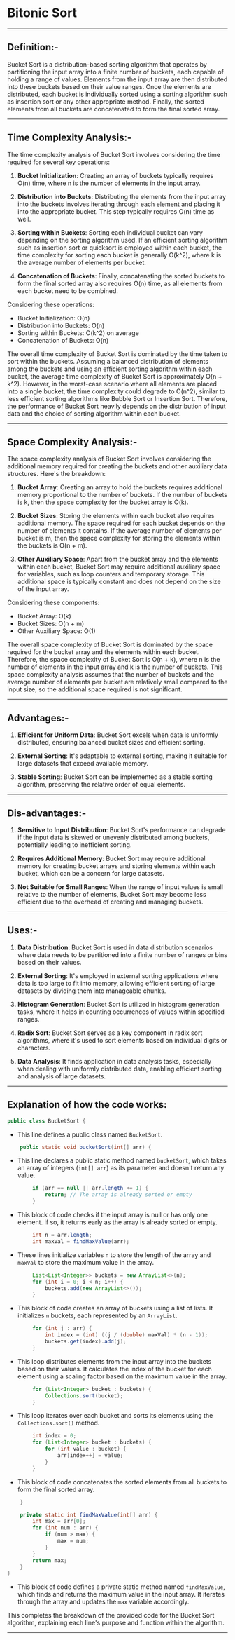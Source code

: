 #  Bitonic Sort
-----

## Definition:-

Bucket Sort is a distribution-based sorting algorithm that operates by partitioning the input array into a finite number of buckets, each capable of holding a range of values. Elements from the input array are then distributed into these buckets based on their value ranges.
Once the elements are distributed, each bucket is individually sorted using a sorting algorithm such as insertion sort or any other appropriate method. Finally, the sorted elements from all buckets are concatenated to form the final sorted array.

-----

## Time Complexity Analysis:-

The time complexity analysis of Bucket Sort involves considering the time required for several key operations:

1. **Bucket Initialization**: Creating an array of buckets typically requires O(n) time, where n is the number of elements in the input array.

2. **Distribution into Buckets**: Distributing the elements from the input array into the buckets involves iterating through each element and placing it into the appropriate bucket. This step typically requires O(n) time as well.

3. **Sorting within Buckets**: Sorting each individual bucket can vary depending on the sorting algorithm used. If an efficient sorting algorithm such as insertion sort or quicksort is employed within each bucket, the time complexity for sorting each bucket is generally O(k^2), where k is the average number of elements per bucket.

4. **Concatenation of Buckets**: Finally, concatenating the sorted buckets to form the final sorted array also requires O(n) time, as all elements from each bucket need to be combined.

Considering these operations:

- Bucket Initialization: O(n)
- Distribution into Buckets: O(n)
- Sorting within Buckets: O(k^2) on average
- Concatenation of Buckets: O(n)

The overall time complexity of Bucket Sort is dominated by the time taken to sort within the buckets. Assuming a balanced distribution of elements among the buckets and using an efficient sorting algorithm within each bucket, the average time complexity of Bucket Sort is approximately O(n + k^2).
However, in the worst-case scenario where all elements are placed into a single bucket, the time complexity could degrade to O(n^2), similar to less efficient sorting algorithms like Bubble Sort or Insertion Sort. Therefore, the performance of Bucket Sort heavily depends on the distribution of input data and the choice of sorting algorithm within each bucket.

-----

## Space Complexity Analysis:-

The space complexity analysis of Bucket Sort involves considering the additional memory required for creating the buckets and other auxiliary data structures. Here's the breakdown:

1. **Bucket Array**: Creating an array to hold the buckets requires additional memory proportional to the number of buckets. If the number of buckets is k, then the space complexity for the bucket array is O(k).

2. **Bucket Sizes**: Storing the elements within each bucket also requires additional memory. The space required for each bucket depends on the number of elements it contains. If the average number of elements per bucket is m, then the space complexity for storing the elements within the buckets is O(n + m).

3. **Other Auxiliary Space**: Apart from the bucket array and the elements within each bucket, Bucket Sort may require additional auxiliary space for variables, such as loop counters and temporary storage. This additional space is typically constant and does not depend on the size of the input array.

Considering these components:

- Bucket Array: O(k)
- Bucket Sizes: O(n + m)
- Other Auxiliary Space: O(1)

The overall space complexity of Bucket Sort is dominated by the space required for the bucket array and the elements within each bucket. Therefore, the space complexity of Bucket Sort is O(n + k), where n is the number of elements in the input array and k is the number of buckets.
This space complexity analysis assumes that the number of buckets and the average number of elements per bucket are relatively small compared to the input size, so the additional space required is not significant.

-----

## Advantages:-

1. **Efficient for Uniform Data**: Bucket Sort excels when data is uniformly distributed, ensuring balanced bucket sizes and efficient sorting.

2. **External Sorting**: It's adaptable to external sorting, making it suitable for large datasets that exceed available memory.

3. **Stable Sorting**: Bucket Sort can be implemented as a stable sorting algorithm, preserving the relative order of equal elements.

----

## Dis-advantages:-

1. **Sensitive to Input Distribution**: Bucket Sort's performance can degrade if the input data is skewed or unevenly distributed among buckets, potentially leading to inefficient sorting.

2. **Requires Additional Memory**: Bucket Sort may require additional memory for creating bucket arrays and storing elements within each bucket, which can be a concern for large datasets.

3. **Not Suitable for Small Ranges**: When the range of input values is small relative to the number of elements, Bucket Sort may become less efficient due to the overhead of creating and managing buckets.

-----

## Uses:-

1. **Data Distribution**: Bucket Sort is used in data distribution scenarios where data needs to be partitioned into a finite number of ranges or bins based on their values.

2. **External Sorting**: It's employed in external sorting applications where data is too large to fit into memory, allowing efficient sorting of large datasets by dividing them into manageable chunks.

3. **Histogram Generation**: Bucket Sort is utilized in histogram generation tasks, where it helps in counting occurrences of values within specified ranges.

4. **Radix Sort**: Bucket Sort serves as a key component in radix sort algorithms, where it's used to sort elements based on individual digits or characters.

5. **Data Analysis**: It finds application in data analysis tasks, especially when dealing with uniformly distributed data, enabling efficient sorting and analysis of large datasets.

-----

## Explanation of how the code works:

```java
public class BucketSort {
```
- This line defines a public class named `BucketSort`.

```java
    public static void bucketSort(int[] arr) {
```
- This line declares a public static method named `bucketSort`, which takes an array of integers (`int[] arr`) as its parameter and doesn't return any value.

```java
        if (arr == null || arr.length <= 1) {
            return; // The array is already sorted or empty
        }
```
- This block of code checks if the input array is null or has only one element. If so, it returns early as the array is already sorted or empty.

```java
        int n = arr.length;
        int maxVal = findMaxValue(arr);
```
- These lines initialize variables `n` to store the length of the array and `maxVal` to store the maximum value in the array.

```java
        List<List<Integer>> buckets = new ArrayList<>(n);
        for (int i = 0; i < n; i++) {
            buckets.add(new ArrayList<>());
        }
```
- This block of code creates an array of buckets using a list of lists. It initializes `n` buckets, each represented by an `ArrayList`.

```java
        for (int j : arr) {
            int index = (int) ((j / (double) maxVal) * (n - 1));
            buckets.get(index).add(j);
        }
```
- This loop distributes elements from the input array into the buckets based on their values. It calculates the index of the bucket for each element using a scaling factor based on the maximum value in the array.

```java
        for (List<Integer> bucket : buckets) {
            Collections.sort(bucket);
        }
```
- This loop iterates over each bucket and sorts its elements using the `Collections.sort()` method.

```java
        int index = 0;
        for (List<Integer> bucket : buckets) {
            for (int value : bucket) {
                arr[index++] = value;
            }
        }
```
- This block of code concatenates the sorted elements from all buckets to form the final sorted array.

```java
    }

    private static int findMaxValue(int[] arr) {
        int max = arr[0];
        for (int num : arr) {
            if (num > max) {
                max = num;
            }
        }
        return max;
    }
}
```
- This block of code defines a private static method named `findMaxValue`, which finds and returns the maximum value in the input array. It iterates through the array and updates the `max` variable accordingly.

This completes the breakdown of the provided code for the Bucket Sort algorithm, explaining each line's purpose and function within the algorithm.

-----